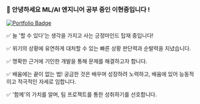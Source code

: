 ### 👋 안녕하세요  ML/AI 엔지니어 공부 중인 이현중입니다 !

[![Portfolio Badge](https://img.shields.io/badge/Portfolio-ffffff?style=flat-square&logo=Notion&logoColor=black&link=https://www.notion.so/Geon-Lee-0a2ead807ec24791b5f75a5d0974fca8)](https://www.notion.so/LEE-HYEONJUNG-c70b140c79444c89b6645e684f24724b)


✅ 늘 '할 수 있다'는 생각을 가지고 사는 긍정마인드 탑재 중입니다!

✅ 위기의 상황에 유연하게 대처할 수 있는 빠른 상황 판단력과 순발력을 지녔습니다. 

✅ 명확한 근거에 기인한 개발을 통해 문제를 해결하고자 합니다.

✅ 배움에는 끝이 없는 법! 궁금한 것은 배우며 성장하려 노력하고, 배움에 있어 능동적이고 적극적인 자세로 임합니다.

✅ '함께'의 가치를 알며, 팀 프로젝트를 통한 성취하기를 선호합니다.
